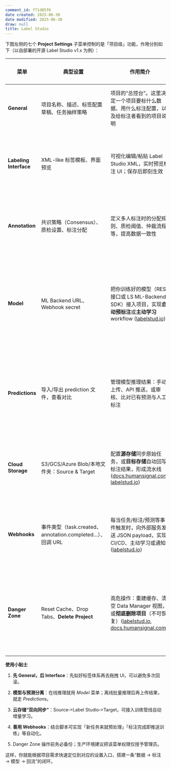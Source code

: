 ```yaml
---
comment_id: f71d85f6
date created: 2025-06-30
date modified: 2025-06-30
draw: null
title: Label Studio
---
```

下图左侧的七个 **Project Settings** 子菜单控制的是「项目级」功能，作用分别如下（以自部署的开源 Label Studio v1.x 为例）：

| 菜单                     | 典型设置                                            | 作用简介                                                                                                                                                                                                                                                                                                                                           | 何时最常用                   |
| ---------------------- | ----------------------------------------------- | ---------------------------------------------------------------------------------------------------------------------------------------------------------------------------------------------------------------------------------------------------------------------------------------------------------------------------------------------- | ----------------------- |
| **General**            | 项目名称、描述、标签配置草稿、任务抽样策略                           | 项目的“总控台”。这里决定一个项目要标什么数据、用什么标注配置，以及给标注者看到的项目说明                                                                                                                                                                                                                                                                                                  | 创建新项目或调整标签体系            |
| **Labeling Interface** | XML-like 标签模板、界面预览                              | 可视化编辑/粘贴 Label Studio XML，实时预览标注 UI；保存后即刻生效                                                                                                                                                                                                                                                                                                    | 需要调整标注控件布局或增加标签时        |
| **Annotation**         | 共识策略（Consensus）、质检设置、标注分配                       | 定义多人标注时的分配规则、质检阈值、仲裁流程等，提高数据一致性                                                                                                                                                                                                                                                                                                                | 多人协作或需要 QA 流程的项目        |
| **Model**              | ML Backend URL、Webhook secret                   | 把你训练好的模型（REST 接口或 LS ML-Backend SDK）接入项目，实现**自动预标注**或**主动学习** workflow ([labelstud.io](https://labelstud.io/guide/project_settings?utm_source=chatgpt.com "Label Studio Documentation — Project settings"))                                                                                                                                    | 想用模型先打“草标签”再人工校正，或做主动学习 |
| **Predictions**        | 导入/导出 prediction 文件，查看对比                        | 管理模型推理结果：手动上传、API 推送，或审核、比对已有预测与人工标注                                                                                                                                                                                                                                                                                                           | 线下批量推理后再人工审核；或评估模型效果    |
| **Cloud Storage**      | S3/GCS/Azure Blob/本地文件夹：Source & Target         | 配置**源存储**同步原始任务，或**目标存储**自动回写标注结果，形成流水线 ([docs.humansignal.com](https://docs.humansignal.com/guide/project_settings_lse?utm_source=chatgpt.com "Label Studio Enterprise Documentation — Project settings"), [labelstud.io](https://labelstud.io/guide/storage?utm_source=chatgpt.com "Cloud and External Storage Integration - Label Studio")) | 数据量大、需要与对象存储打通时         |
| **Webhooks**           | 事件类型（task.created、annotation.completed…）、回调 URL | 每当任务/标注/预测等事件触发时，向外部服务发送 JSON payload，实现 CI/CD、主动学习或通知 ([labelstud.io](https://labelstud.io/blog/webhooks-in-label-studio-when-and-how-to-use-them/?utm_source=chatgpt.com "Webhooks in Label Studio: When And How To Use Them"))                                                                                                              | 要把标注动作接入下游流水线或消息系统      |
| **Danger Zone**        | Reset Cache、Drop Tabs、**Delete Project**        | 高危操作：重建缓存、清空 Data Manager 视图，或**彻底删除项目**（不可恢复）([labelstud.io](https://labelstud.io/guide/project_settings?utm_source=chatgpt.com "Label Studio Documentation — Project settings"), [docs.humansignal.com](https://docs.humansignal.com/guide/release_notes?utm_source=chatgpt.com "On-premises release notes for Label Studio Enterprise"))   | 出现配置失效、要重建缓存，或需要销毁项目时   |

**使用小贴士**

1. **先 General，后 Interface**：先拟好标签体系再去拖拽 UI，可以避免多次回滚。
    
2. **模型与预测分离**：在线推理就用 _Model_ 菜单；离线批量推理后再上传结果，就走 _Predictions_。
    
3. **云存储“双向同步”**：Source‐>Label Studio‐>Target，可接入训练管线自动增量学习。
    
4. **善用 Webhooks**：结合脚本可实现「新任务来就预处理」「标注完成即推送训练」等自动化。
    
5. Danger Zone 操作前务必备份；生产环境建议把该菜单权限仅授予管理员。
    

这样，你就能根据项目需求快速定位到对应的设置入口，搭建一条“数据 → 标注 → 模型 → 回流”的闭环。
